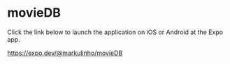 # movieDB

Click the link below to launch the application on iOS or Android at the Expo app.

https://expo.dev/@markulinho/movieDB
